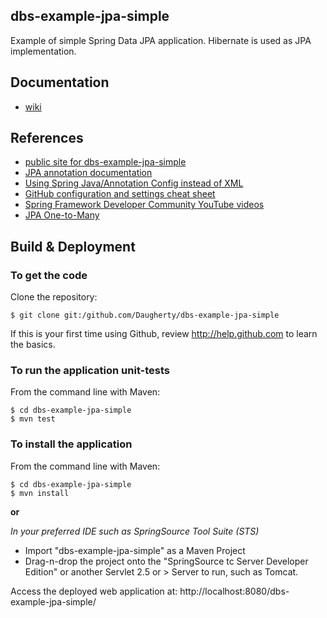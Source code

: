 dbs-example-jpa-simple
-------------------
Example of simple Spring Data JPA application.  Hibernate is used as JPA implementation.

Documentation
-------------------
 * [wiki][wiki]

References
-------------------
 * [public site for dbs-example-jpa-simple][public-site]
 * [JPA annotation documentation][My-JPA-annotation-documentation]
 * [Using Spring Java/Annotation Config instead of XML][Spring-Config-XML-to-Java]
 * [GitHub configuration and settings cheat sheet][GitHub-cheat-sheet]
 * [Spring Framework Developer Community YouTube videos][SpringSourceDev-YouTube]
 * [JPA One-to-Many][JPA-One-to-Many]

Build & Deployment
-------------------
### To get the code
Clone the repository:

    $ git clone git:/github.com/Daugherty/dbs-example-jpa-simple

If this is your first time using Github, review http://help.github.com to learn the basics.

### To run the application unit-tests
From the command line with Maven:

    $ cd dbs-example-jpa-simple
    $ mvn test

### To install the application
From the command line with Maven:

    $ cd dbs-example-jpa-simple
    $ mvn install

**or**

*In your preferred IDE such as SpringSource Tool Suite (STS)*

* Import "dbs-example-jpa-simple" as a Maven Project
* Drag-n-drop the project onto the "SpringSource tc Server Developer Edition" or another Servlet 2.5 or > Server to run, such as Tomcat.

Access the deployed web application at: http://localhost:8080/dbs-example-jpa-simple/

[My-JPA-annotation-documentation]: http://www.evernote.com/shard/s8/sh/147ea1ec-d9d2-46fd-a0d9-3d2b819703fb/8e476ca6950c7d6c9551dbcc54d8c7f3
[Overview-ERD]: https://github.com/johntday/dbs-example-jpa-simple/blob/master/src/main/resources/img/erd.png
[MySQL-ERD]: https://github.com/johntday/dbs-example-jpa-simple/blob/master/src/main/resources/img/erd-detail.png
[public-site]:  http://johntday.github.io/dbs-example-jpa-simple
[wiki]:  https://github.com/johntday/dbs-example-jpa-simple/wiki
[CloudBees]:  http://www.cloudbees.com/
[CloudBees-deployed-url]:  http://dbs-example-jpa-simple2.johntday.cloudbees.net/
[Spring-Config-XML-to-Java]:  http://www.evernote.com/shard/s8/sh/4748cf18-2c5b-4d48-b415-925182c6f15f/0a2883985b1682367bb09612c002fa8c
[GitHub-cheat-sheet]:  http://johntday.github.io/GitHub/
[My-CloudFoundry-dbs-development]:  https://console.run.pivotal.io/organizations/e743a212-1895-4cc1-91b2-cd959c806fdf/spaces/da84f92c-5b79-41b9-84d5-d9fe48515f71
[SpringSourceDev-YouTube]:  http://www.youtube.com/SpringSourceDev
[JPA-One-to-Many]:  http://www.evernote.com/shard/s8/sh/1d1e797a-ffce-4dbb-a4dd-53470adbf1ce/d3a2e3f1876dfed9dac6a90bf4b7804e
[database-diagrams]:  https://github.com/johntday/dbs-example-jpa-simple/tree/master/src/main/webapp/static/img
